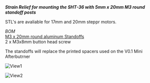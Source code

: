 ***Strain Relief for mounting the SHT-36 with 5mm x 20mm M3 round standoff posts***      

STL's are avaliable for 17mm and 20mm steppr motors. 

*BOM*      
[M3 x 20mm round aluminum Standoffs](https://www.amazon.com/Aluminum-Standoffs-Connecting-Column-Quadcopter/dp/B07FLCYCJM?source=ps-sl-shoppingads-lpcontext&ref_=fplfs&psc=1&smid=A111PTF64N81JU)      
2 x M3x8mm button head screw      

The standoffs will replace the printed spacers used on the V0.1 Mini Afterbutrner      

![View1](./Images/PXL_20220715_221748423.MP.jpg)      

![View2](./Images/PXL_20220715_221753226.MP.jpg)

